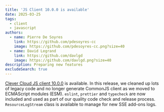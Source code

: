 ```yaml
---
title: 'JS Client 10.0.0 is available'
date: 2025-03-25
tags:
  - client
  - javascript
authors:
  - name: Pierre De Soyres
    link: https://github.com/pdesoyres-cc
    image: https://github.com/pdesoyres-cc.png?size=40
  - name: David Legrand
    link: https://github.com/davlgd
    image: https://github.com/davlgd.png?size=40
description: Preparing new features
excludeSearch: true
---
```


[Clever Cloud JS client 10.0.0](https://github.com/CleverCloud/clever-client.js/blob/master/CHANGELOG.md#1000-2025-03-25) is available. In this release, we cleaned up lots of legacy code and no longer generate CommonJS client as we moved to ECMAScript modules (ESM). `eslint`, `prettier` and `typecheck` are now included and used as part of our quality code check and release process. `ResourceLogStream` class is available to manage for new SSE add-ons logs.
